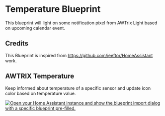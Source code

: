 # Temperature Blueprint

This blueprint will light on some notification pixel from AWTrix Light based on upcoming calendar event.

## Credits

This Blueprint is inspired from https://github.com/jeeftor/HomeAssistant work.

## AWTRIX Temperature

Keep informed about temperature of a specific sensor and update icon color based on temperature value.

[![Open your Home Assistant instance and show the blueprint import dialog with a specific blueprint pre-filled.](https://my.home-assistant.io/badges/blueprint_import.svg)](https://my.home-assistant.io/redirect/blueprint_import/?blueprint_url=https%3A%2F%2Fraw.githubusercontent.com%2Fka2er%2Fflows-blueforcer-hass%main%2Ftemperature%2Fawtrix_temperature.yaml)
